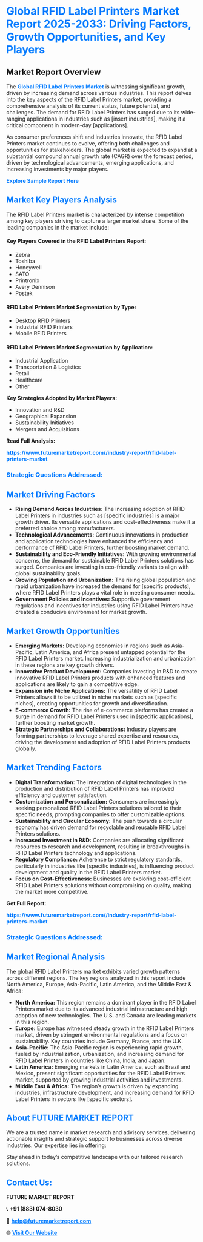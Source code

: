<h1 style="color: #007BFF;">Global RFID Label Printers Market Report 2025-2033: Driving Factors, Growth Opportunities, and Key Players</h1>

<section id="overview">
<h2>Market Report Overview</h2>
<p>The <a href="https://www.futuremarketreport.com//industry-report/rfid-label-printers-market" style="color: #007BFF; text-decoration: none;"><strong>Global RFID Label Printers Market</strong></a> is witnessing significant growth, driven by increasing demand across various industries. This report delves into the key aspects of the RFID Label Printers market, providing a comprehensive analysis of its current status, future potential, and challenges. The demand for RFID Label Printers has surged due to its wide-ranging applications in industries such as [insert industries], making it a critical component in modern-day [applications].</p>
<p>As consumer preferences shift and industries innovate, the RFID Label Printers market continues to evolve, offering both challenges and opportunities for stakeholders. The global market is expected to expand at a substantial compound annual growth rate (CAGR) over the forecast period, driven by technological advancements, emerging applications, and increasing investments by major players.</p>
</section>

<section id="overview">
<p><a href="https://www.futuremarketreport.com//request-sample/reportId=60350" style="color: #007BFF; text-decoration: none;"><strong>Explore Sample Report Here</strong></a></p>
</section>

<section id="key-players">
<h2 style="color: #007BFF;">Market Key Players Analysis</h2>
<p>The RFID Label Printers market is characterized by intense competition among key players striving to capture a larger market share. Some of the leading companies in the market include:</p>
<h4>Key Players Covered in the RFID Label Printers Report:</h4>
<ul><li>Zebra</li><li>Toshiba</li><li>Honeywell</li><li>SATO</li><li>Printronix</li><li>Avery Dennison</li><li>Postek</li></ul>
<h4>RFID Label Printers Market Segmentation by Type:</h4>
<ul><li>Desktop RFID Printers</li><li>Industrial RFID Printers</li><li>Mobile RFID Printers</li></ul>

<h4>RFID Label Printers Market Segmentation by Application:</h4>
<ul><li>Industrial Application</li><li>Transportation &amp; Logistics</li><li>Retail</li><li>Healthcare</li><li>Other</li></ul>
<p><strong>Key Strategies Adopted by Market Players:</strong></p>
<ul>
<li>Innovation and R&D</li>
<li>Geographical Expansion</li>
<li>Sustainability Initiatives</li>
<li>Mergers and Acquisitions</li>
</ul>
</section>

<section>
<p><strong>Read Full Analysis: </strong></p><a href="https://www.futuremarketreport.com//industry-report/rfid-label-printers-market" style="color: #007BFF; text-decoration: none;"><strong>https://www.futuremarketreport.com//industry-report/rfid-label-printers-market</strong></a>
<h3 style="color: #007BFF;">Strategic Questions Addressed:</h3>
</section>

<section id="driving-factors">
<h2 style="color: #007BFF;">Market Driving Factors</h2>
<ul>
<li><strong>Rising Demand Across Industries:</strong> The increasing adoption of RFID Label Printers in industries such as [specific industries] is a major growth driver. Its versatile applications and cost-effectiveness make it a preferred choice among manufacturers.</li>
<li><strong>Technological Advancements:</strong> Continuous innovations in production and application technologies have enhanced the efficiency and performance of RFID Label Printers, further boosting market demand.</li>
<li><strong>Sustainability and Eco-Friendly Initiatives:</strong> With growing environmental concerns, the demand for sustainable RFID Label Printers solutions has surged. Companies are investing in eco-friendly variants to align with global sustainability goals.</li>
<li><strong>Growing Population and Urbanization:</strong> The rising global population and rapid urbanization have increased the demand for [specific products], where RFID Label Printers plays a vital role in meeting consumer needs.</li>
<li><strong>Government Policies and Incentives:</strong> Supportive government regulations and incentives for industries using RFID Label Printers have created a conducive environment for market growth.</li>
</ul>
</section>

<section id="growth-opportunities">
<h2 style="color: #007BFF;">Market Growth Opportunities</h2>
<ul>
<li><strong>Emerging Markets:</strong> Developing economies in regions such as Asia-Pacific, Latin America, and Africa present untapped potential for the RFID Label Printers market. Increasing industrialization and urbanization in these regions are key growth drivers.</li>
<li><strong>Innovative Product Development:</strong> Companies investing in R&D to create innovative RFID Label Printers products with enhanced features and applications are likely to gain a competitive edge.</li>
<li><strong>Expansion into Niche Applications:</strong> The versatility of RFID Label Printers allows it to be utilized in niche markets such as [specific niches], creating opportunities for growth and diversification.</li>
<li><strong>E-commerce Growth:</strong> The rise of e-commerce platforms has created a surge in demand for RFID Label Printers used in [specific applications], further boosting market growth.</li>
<li><strong>Strategic Partnerships and Collaborations:</strong> Industry players are forming partnerships to leverage shared expertise and resources, driving the development and adoption of RFID Label Printers products globally.</li>
</ul>
</section>

<section id="trending-factors">
<h2 style="color: #007BFF;">Market Trending Factors</h2>
<ul>
<li><strong>Digital Transformation:</strong> The integration of digital technologies in the production and distribution of RFID Label Printers has improved efficiency and customer satisfaction.</li>
<li><strong>Customization and Personalization:</strong> Consumers are increasingly seeking personalized RFID Label Printers solutions tailored to their specific needs, prompting companies to offer customizable options.</li>
<li><strong>Sustainability and Circular Economy:</strong> The push towards a circular economy has driven demand for recyclable and reusable RFID Label Printers solutions.</li>
<li><strong>Increased Investment in R&D:</strong> Companies are allocating significant resources to research and development, resulting in breakthroughs in RFID Label Printers technology and applications.</li>
<li><strong>Regulatory Compliance:</strong> Adherence to strict regulatory standards, particularly in industries like [specific industries], is influencing product development and quality in the RFID Label Printers market.</li>
<li><strong>Focus on Cost-Effectiveness:</strong> Businesses are exploring cost-efficient RFID Label Printers solutions without compromising on quality, making the market more competitive.</li>
</ul>
</section>

<section>
<p><strong>Get Full Report: </strong></p><a href="https://www.futuremarketreport.com//industry-report/rfid-label-printers-market" style="color: #007BFF; text-decoration: none;"><strong>https://www.futuremarketreport.com//industry-report/rfid-label-printers-market</strong></a>
<h3 style="color: #007BFF;">Strategic Questions Addressed:</h3>
</section>


<section id="regional-analysis">
<h2 style="color: #007BFF;">Market Regional Analysis</h2>
<p>The global RFID Label Printers market exhibits varied growth patterns across different regions. The key regions analyzed in this report include North America, Europe, Asia-Pacific, Latin America, and the Middle East & Africa:</p>
<ul>
<li><strong>North America:</strong> This region remains a dominant player in the RFID Label Printers market due to its advanced industrial infrastructure and high adoption of new technologies. The U.S. and Canada are leading markets in this region.</li>
<li><strong>Europe:</strong> Europe has witnessed steady growth in the RFID Label Printers market, driven by stringent environmental regulations and a focus on sustainability. Key countries include Germany, France, and the U.K.</li>
<li><strong>Asia-Pacific:</strong> The Asia-Pacific region is experiencing rapid growth, fueled by industrialization, urbanization, and increasing demand for RFID Label Printers in countries like China, India, and Japan.</li>
<li><strong>Latin America:</strong> Emerging markets in Latin America, such as Brazil and Mexico, present significant opportunities for the RFID Label Printers market, supported by growing industrial activities and investments.</li>
<li><strong>Middle East & Africa:</strong> The region’s growth is driven by expanding industries, infrastructure development, and increasing demand for RFID Label Printers in sectors like [specific sectors].</li>
</ul>
</section>

<footer>
<h2 style="color: #007BFF;">About FUTURE MARKET REPORT</h2>
<p>We are a trusted name in market research and advisory services, delivering actionable insights and strategic support to businesses across diverse industries. Our expertise lies in offering:</p>

<p>Stay ahead in today’s competitive landscape with our tailored research solutions.</p>

<h2 style="color: #007BFF;">Contact Us:</h2>
<p><strong>FUTURE MARKET REPORT</strong></p>
<p>📞 <strong>+91 (883) 074-8030</strong></p>
<p>📧 <strong><a href="mailto:help@futuremarketreport.com" style="color: #007BFF;">help@futuremarketreport.com</a></strong></p>
<p>🌐 <strong><a href="https://www.futuremarketreport.com/" style="color: #007BFF;">Visit Our Website</a></strong></p>
</footer>